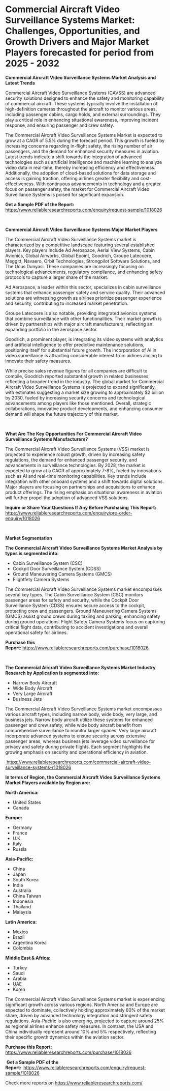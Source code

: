 <p><h1>Commercial Aircraft Video Surveillance Systems Market: Challenges, Opportunities, and Growth Drivers and Major Market Players forecasted for period from 2025 - 2032</h1></p><p><strong>Commercial Aircraft Video Surveillance Systems Market Analysis and Latest Trends</strong></p>
<p><p>Commercial Aircraft Video Surveillance Systems (CAVSS) are advanced security solutions designed to enhance the safety and monitoring capability of commercial aircraft. These systems typically involve the installation of high-definition cameras throughout the aircraft to monitor various areas, including passenger cabins, cargo holds, and external surroundings. They play a critical role in enhancing situational awareness, improving incident response, and ensuring passenger and crew safety.</p><p>The Commercial Aircraft Video Surveillance Systems Market is expected to grow at a CAGR of 5.5% during the forecast period. This growth is fueled by increasing concerns regarding in-flight safety, the rising number of air passengers, and the demand for enhanced security measures in aviation. Latest trends indicate a shift towards the integration of advanced technologies such as artificial intelligence and machine learning to analyze video data in real-time, thereby increasing efficiency and effectiveness. Additionally, the adoption of cloud-based solutions for data storage and access is gaining traction, offering airlines greater flexibility and cost-effectiveness. With continuous advancements in technology and a greater focus on passenger safety, the market for Commercial Aircraft Video Surveillance Systems is poised for significant expansion.</p></p>
<p><strong>Get a Sample PDF of the Report:&nbsp;</strong> <a href="https://www.reliableresearchreports.com/enquiry/request-sample/1018026?utm_campaign=2203&utm_medium=2&utm_source=Github&utm_content=ia&utm_term=11032025&utm_id=commercial-aircraft-video-surveillance-systems">https://www.reliableresearchreports.com/enquiry/request-sample/1018026</a></p>
<p>&nbsp;</p>
<p><strong>Commercial Aircraft Video Surveillance Systems Major Market Players</strong></p>
<p><p>The Commercial Aircraft Video Surveillance Systems market is characterized by a competitive landscape featuring several established players. Key players include Ad Aerospace, Aerial View Systems, Cabin Avionics, Global Airworks, Global Epoint, Goodrich, Groupe Latecoere, Meggitt, Navaero, Orbit Technologies, Strongpilot Software Solutions, and The Ucus Dunyasi. These companies are increasingly focusing on technological advancements, regulatory compliance, and enhancing safety protocols to capture a larger share of the market.</p><p>Ad Aerospace, a leader within this sector, specializes in cabin surveillance systems that enhance passenger safety and service quality. Their advanced solutions are witnessing growth as airlines prioritize passenger experience and security, contributing to increased market penetration.</p><p>Groupe Latecoere is also notable, providing integrated avionics systems that combine surveillance with other functionalities. Their market growth is driven by partnerships with major aircraft manufacturers, reflecting an expanding portfolio in the aerospace sector.</p><p>Goodrich, a prominent player, is integrating its video systems with analytics and artificial intelligence to offer predictive maintenance solutions, positioning itself for substantial future growth. The incorporation of AI in video surveillance is attracting considerable interest from airlines aiming to innovate their safety measures.</p><p>While precise sales revenue figures for all companies are difficult to compile, Goodrich reported substantial growth in related businesses, reflecting a broader trend in the industry. The global market for Commercial Aircraft Video Surveillance Systems is projected to expand significantly, with estimates suggesting a market size growing to approximately $2 billion by 2030, fueled by increasing security concerns and technological advancements among players like those mentioned. Overall, strategic collaborations, innovative product developments, and enhancing consumer demand will shape the future trajectory of this market.</p></p>
<p>&nbsp;</p>
<p><strong>What Are The Key Opportunities For Commercial Aircraft Video Surveillance Systems Manufacturers?</strong></p>
<p><p>The Commercial Aircraft Video Surveillance Systems (VSS) market is projected to experience robust growth, driven by increasing safety regulations, the demand for enhanced passenger security, and advancements in surveillance technologies. By 2028, the market is expected to grow at a CAGR of approximately 7-8%, fueled by innovations such as AI and real-time monitoring capabilities. Key trends include integration with other onboard systems and a shift towards digital solutions. Major players are focusing on partnerships and acquisitions to enhance product offerings. The rising emphasis on situational awareness in aviation will further propel the adoption of advanced VSS solutions.</p></p>
<p><strong>Inquire or Share Your Questions If Any Before Purchasing This Report:</strong> <a href="https://www.reliableresearchreports.com/enquiry/pre-order-enquiry/1018026?utm_campaign=2203&utm_medium=2&utm_source=Github&utm_content=ia&utm_term=11032025&utm_id=commercial-aircraft-video-surveillance-systems">https://www.reliableresearchreports.com/enquiry/pre-order-enquiry/1018026</a></p>
<p>&nbsp;</p>
<p><strong>Market Segmentation</strong></p>
<p><strong>The Commercial Aircraft Video Surveillance Systems Market Analysis by types is segmented into:</strong></p>
<p><ul><li>Cabin Surveillance System (CSC)</li><li>Cockpit Door Surveillance System (CDSS)</li><li>Ground Maneuvering Camera Systems (GMCS)</li><li>Flightfety Camera Systems</li></ul></p>
<p><p>The Commercial Aircraft Video Surveillance Systems market encompasses several key types. The Cabin Surveillance System (CSC) monitors passenger areas for safety and security, while the Cockpit Door Surveillance System (CDSS) ensures secure access to the cockpit, protecting crew and passengers. Ground Maneuvering Camera Systems (GMCS) assist ground crews during taxiing and parking, enhancing safety during ground operations. Flight Safety Camera Systems focus on capturing critical flight data, contributing to accident investigations and overall operational safety for airlines.</p></p>
<p><strong>Purchase this Report:&nbsp;</strong><a href="https://www.reliableresearchreports.com/purchase/1018026?utm_campaign=2203&utm_medium=2&utm_source=Github&utm_content=ia&utm_term=11032025&utm_id=commercial-aircraft-video-surveillance-systems">https://www.reliableresearchreports.com/purchase/1018026</a></p>
<p>&nbsp;</p>
<p><strong>The Commercial Aircraft Video Surveillance Systems Market Industry Research by Application is segmented into:</strong></p>
<p><ul><li>Narrow Body Aircraft</li><li>Wide Body Aircraft</li><li>Very Large Aircraft</li><li>Business Jets</li></ul></p>
<p><p>The Commercial Aircraft Video Surveillance Systems market encompasses various aircraft types, including narrow body, wide body, very large, and business jets. Narrow body aircraft utilize these systems for enhanced passenger and crew safety, while wide body aircraft benefit from comprehensive surveillance to monitor larger spaces. Very large aircraft incorporate advanced systems to ensure security across extensive passenger areas, whereas business jets leverage video surveillance for privacy and safety during private flights. Each segment highlights the growing emphasis on security and operational efficiency in aviation.</p></p>
<p><a href="https://www.reliableresearchreports.com/commercial-aircraft-video-surveillance-systems-r1018026?utm_campaign=2203&utm_medium=2&utm_source=Github&utm_content=ia&utm_term=11032025&utm_id=commercial-aircraft-video-surveillance-systems">&nbsp;https://www.reliableresearchreports.com/commercial-aircraft-video-surveillance-systems-r1018026</a></p>
<p><strong>In terms of Region, the Commercial Aircraft Video Surveillance Systems Market Players available by Region are:</strong></p>
<p>
    <p> <strong> North America: </strong>
        <ul>
            <li>United States</li>
            <li>Canada</li>
        </ul>
        </p> 
    <p> <strong> Europe: </strong>
        <ul>
            <li>Germany</li>
            <li>France</li>
            <li>U.K.</li>
            <li>Italy</li>
            <li>Russia</li>
        </ul>
        </p> 
    <p> <strong> Asia-Pacific: </strong>
        <ul>
            <li>China</li>
            <li>Japan</li>
            <li>South Korea</li>
            <li>India</li>
            <li>Australia</li>
            <li>China Taiwan</li>
            <li>Indonesia</li>
            <li>Thailand</li>
            <li>Malaysia</li>
        </ul>
        </p> 
    <p> <strong> Latin America: </strong>
        <ul>
            <li>Mexico</li>
            <li>Brazil</li>
            <li>Argentina Korea</li>
            <li>Colombia</li>
        </ul>
        </p> 
    <p> <strong> Middle East & Africa: </strong>
        <ul>
            <li>Turkey</li>
            <li>Saudi</li>
            <li>Arabia</li>
            <li>UAE</li>
            <li>Korea</li>
        </ul>
    </p>
    </p>
<p><p>The Commercial Aircraft Video Surveillance Systems market is experiencing significant growth across various regions. North America and Europe are expected to dominate, collectively holding approximately 60% of the market share, driven by advanced technology integration and stringent safety regulations. Asia-Pacific is also emerging, projected to capture around 25% as regional airlines enhance safety measures. In contrast, the USA and China individually represent around 10% and 5% respectively, reflecting their specific growth dynamics within the aviation sector.</p></p>
<p><strong>Purchase this Report: </strong><a href="https://www.reliableresearchreports.com/purchase/1018026?utm_campaign=2203&utm_medium=2&utm_source=Github&utm_content=ia&utm_term=11032025&utm_id=commercial-aircraft-video-surveillance-systems">https://www.reliableresearchreports.com/purchase/1018026</a></p>
<p>&nbsp;<strong>Get a Sample PDF of the Report:&nbsp;&nbsp;</strong><a href="https://www.reliableresearchreports.com/enquiry/request-sample/1018026?utm_campaign=2203&utm_medium=2&utm_source=Github&utm_content=ia&utm_term=11032025&utm_id=commercial-aircraft-video-surveillance-systems">https://www.reliableresearchreports.com/enquiry/request-sample/1018026</a></p>
<p><strong></strong></p>
<p>Check more reports on <a href="https://www.reliableresearchreports.com/?utm_campaign=2203&utm_medium=2&utm_source=Github&utm_content=ia&utm_term=11032025&utm_id=commercial-aircraft-video-surveillance-systems">https://www.reliableresearchreports.com/</a></p>